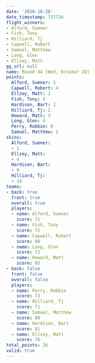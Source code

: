 ```yaml
---
date: '2020-10-28'
date_timestamp: 737726
flight_winners:
- Alford, Sumner
- Fish, Tony
- Hilliard, Tj
- Capwell, Robert
- Samuel, Matthew
- Long, Glen
- Ellzey, Matt
gg_url: null
name: Round 44 (Wed, October 28)
points:
  Alford, Sumner: 5
  Capwell, Robert: 4
  Ellzey, Matt: 2
  Fish, Tony: 4
  Hardison, Bart: 1
  Hilliard, Tj: 2
  Howard, Matt: 3
  Long, Glen: 4
  Perry, Robbie: 0
  Samuel, Matthew: 1
skins:
  Alford, Sumner:
  - 1
  Ellzey, Matt:
  - 4
  Hardison, Bart:
  - 9
  Hilliard, Tj:
  - 14
teams:
- back: true
  front: true
  overall: true
  players:
  - name: Alford, Sumner
    score: 71
  - name: Fish, Tony
    score: 71
  - name: Capwell, Robert
    score: 80
  - name: Long, Glen
    score: 72
  - name: Howard, Matt
    score: 85
- back: false
  front: false
  overall: false
  players:
  - name: Perry, Robbie
    score: 73
  - name: Hilliard, Tj
    score: 71
  - name: Samuel, Matthew
    score: 80
  - name: Hardison, Bart
    score: 81
  - name: Ellzey, Matt
    score: 76
total_points: 26
valid: true
---
```

